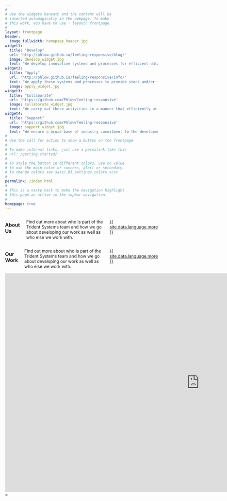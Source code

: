 ```yaml
---
#
# Use the widgets beneath and the content will be
# inserted automagically in the webpage. To make
# this work, you have to use › layout: frontpage
#
layout: frontpage
header:
  image_fullwidth: homepage_header.jpg
widget1:
  title: "Develop"
  url: 'http://phlow.github.io/feeling-responsive/blog/'
  image: develop_widget.jpg
  text: 'We develop innovative systems and processes for efficient data collection, promotion of data value and implementation into fisheries management systems.'
widget2:
  title: "Apply"
  url: 'http://phlow.github.io/feeling-responsive/info/'
  text: 'We apply these systems and processes to provide stock and/or fishery-specific research services that support timely and efficient fisheries management decision making.'
  image: apply_widget.jpg
widget3:
  title: "Collaborate"
  url: 'https://github.com/Phlow/feeling-responsive'
  image: collaborate_widget.jpg
  text: 'We carry out these activities in a manner that efficiently utilises industry resources, and supports industry involvement in fisheries management processes.'
widget4:
  title: "Support"
  url: 'https://github.com/Phlow/feeling-responsive'
  image: support_widget.jpg
  text: 'We ensure a broad base of industry commitment to the development of its systems and processes, and the utilisation of the results of applying these systems and processes.'
#
# Use the call for action to show a button on the frontpage
#
# To make internal links, just use a permalink like this
# url: /getting-started/
#
# To style the button in different colors, use no value
# to use the main color or success, alert or secondary.
# To change colors see sass/_01_settings_colors.scss
#
permalink: /index.html
#
# This is a nasty hack to make the navigation highlight
# this page as active in the topbar navigation
#
homepage: true
---
```


<div class="row">
  <div class="medium-6 medium-push-6 columns">
    <h3>About Us</h3>
    <p>Find out more about who is part of the Trident Systems team and how we go about developing our work as well as who else we work with.</p>
    <p><a class="button tiny radius" href="{{ site.url }}{{ site.baseurl }}/about-us/">{{ site.data.language.more }}</a></p>
  </div>
  <div class="medium-6 medium-pull-6 columns">
    <h3>Our Work</h3>
    <p>Find out more about who is part of the Trident Systems team and how we go about developing our work as well as who else we work with.</p>
    <p><a class="button tiny radius" href="{{ site.url }}{{ site.baseurl }}/about-us/">{{ site.data.language.more }}</a></p>
  </div>
</div>

<div id="videoModal" class="reveal-modal large" data-reveal="">
  <div class="flex-video widescreen vimeo" style="display: block;">
    <iframe width="1280" height="720" src="https://www.youtube.com/embed/3b5zCFSmVvU" frameborder="0" allowfullscreen></iframe>
  </div>
  <a class="close-reveal-modal">&#215;</a>
</div>

